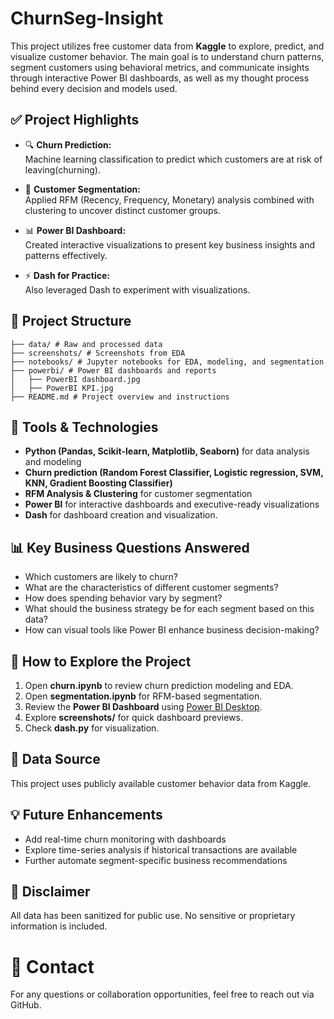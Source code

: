 # ChurnSeg-Insight

This project utilizes free customer data from **Kaggle** to explore, predict, and visualize customer behavior. The main goal is to understand churn patterns, segment customers using behavioral metrics, and communicate insights through interactive Power BI dashboards, as well as my thought process behind every decision and models used. 

## ✅ Project Highlights

- 🔍 **Churn Prediction:**  
  Machine learning classification to predict which customers are at risk of leaving(churning). 

- 🧩 **Customer Segmentation:**  
  Applied RFM (Recency, Frequency, Monetary) analysis combined with clustering to uncover distinct customer groups.

- 📊 **Power BI Dashboard:**  
  Created interactive visualizations to present key business insights and patterns effectively.

- ⚡ **Dash for Practice:**  
  Also leveraged Dash to experiment with visualizations.

## 📁 Project Structure

```
├── data/ # Raw and processed data
├── screenshots/ # Screenshots from EDA
├── notebooks/ # Jupyter notebooks for EDA, modeling, and segmentation
├── powerbi/ # Power BI dashboards and reports
│   ├── PowerBI dashboard.jpg
│   ├── PowerBI KPI.jpg
├── README.md # Project overview and instructions

```

## 🔧 Tools & Technologies

- **Python (Pandas, Scikit-learn, Matplotlib, Seaborn)** for data analysis and modeling  
- **Churn prediction (Random Forest Classifier, Logistic regression, SVM, KNN, Gradient Boosting Classifier)** 
- **RFM Analysis & Clustering** for customer segmentation  
- **Power BI** for interactive dashboards and executive-ready visualizations  
- **Dash** for dashboard creation and visualization. 

## 📊 Key Business Questions Answered

- Which customers are likely to churn?  
- What are the characteristics of different customer segments?  
- How does spending behavior vary by segment?  
- What should the business strategy be for each segment based on this data? 
- How can visual tools like Power BI enhance business decision-making?  

## 🚀 How to Explore the Project

1. Open **churn.ipynb** to review churn prediction modeling and EDA.  
2. Open **segmentation.ipynb** for RFM-based segmentation.  
3. Review the **Power BI Dashboard** using [Power BI Desktop](https://powerbi.microsoft.com/).  
4. Explore **screenshots/** for quick dashboard previews.  
5. Check **dash.py** for visualization.

## 📂 Data Source

This project uses publicly available customer behavior data from Kaggle.

## 💡 Future Enhancements

- Add real-time churn monitoring with dashboards  
- Explore time-series analysis if historical transactions are available  
- Further automate segment-specific business recommendations  

## 📝 Disclaimer

All data has been sanitized for public use. No sensitive or proprietary information is included.

# 🎯 Contact

For any questions or collaboration opportunities, feel free to reach out via GitHub.

